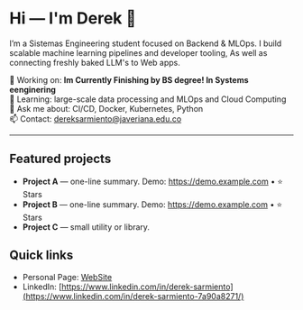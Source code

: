 # Hi — I'm Derek 👋

I’m a Sistemas Engineering student focused on Backend & MLOps. I build scalable machine learning pipelines and developer tooling, As well as connecting freshly baked LLM's to Web apps.

🔭 Working on: **Im Currently Finishing by BS degree! In Systems eenginering**  
🌱 Learning: large-scale data processing and MLOps and Cloud Computing   
💬 Ask me about: CI/CD, Docker, Kubernetes, Python  
📫 Contact: [dereksarmiento@javeriana.edu.co](mailto:dereksarmiento@javeriana.edu.co)

---

## Featured projects
- **Project A** — one-line summary. Demo: https://demo.example.com • ⭐ Stars
- **Project B** — one-line summary. Demo: https://demo.example.com • ⭐ Stars
- **Project C** — small utility or library.

## Quick links 
- Personal Page: [WebSite](https://dereksarmientoloeber.netlify.app/)
- LinkedIn: [https://www.linkedin.com/in/derek-sarmiento](https://www.linkedin.com/in/derek-sarmiento-7a90a8271/)

<!-- Optional: small activity cards, badges, or automated stats here -->
